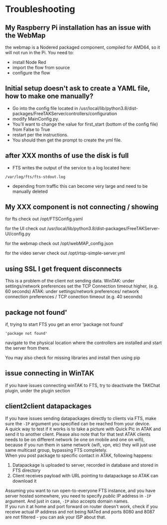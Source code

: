 # Troubleshooting

## My Raspberry Pi installation has an issue with the WebMap
the webmap is a Nodered packaged component, compiled for AMD64, so it will not run in the Pi.
You need to:
* install Node Red 
* import the flow from source
* configure the flow

## Initial setup doesn't ask to create a YAML file, how to make one manually?
* Go into the config file located in /usr/local/lib/python3.8/dist-packages/FreeTAKServer/controllers/configuration 
* modify MainConfig.py.
* You'll want to change the value for first_start (bottom of the config file) from False to True 
* restart per the instructions. 
* You should then get the prompt to create the yml file.

## after XXX months of use the disk is full
 * FTS writes the output of the service to a log located here:
```
/var/log/fts/fts-stdout.log
```
 * depending from traffic this can become very large and need to be manually deleted

## My XXX component is not connecting / showing
for fts check out 
/opt/FTSConfig.yaml

for the UI check out
/usr/local/lib/python3.8/dist-packages/FreeTAKServer-UI/config.py

for the webmap check out
/opt/webMAP_config.json

for the video server check out
/opt/rtsp-simple-server.yml

## using SSL I get frequent disconnects
This is a problem of the client not sending data. 
WinTAK: under settings/network preferences set the TCP Connection timeout higher, (e.g. 60 seconds)
ATAK:  under settings/network preferences/ network connection preferences / TCP conection timeout  (e.g. 40 seconds)

## package not found'
if, trying to start FTS you get an error 'package not found'
```
'package not found'
```
navigate to the physical location where the controllers are installed and start the server from there.

You may also check for missing libraries and install then using pip

## issue connecting in WinTAK
if you have issues connecting winTAK to FTS, try to deactivate the TAKChat plugin, under the plugin section

## client2client datapackages
If you have issues sending datapackages directly to clients via FTS, make sure the `-IP` argument you specified can be reached from your device.  
A quick way to test if it works is to take a picture with Quick Pic in ATAK and send it to another client. Please also note that for that test ATAK clients needs to be on different network (ie one on mobile and one on wifi), because if you run them in same network (wifi, vpn, etc) they will just use same multicast group, bypassing FTS completely.  
When you post package to specific contact in ATAK, following happens:  

  1) Datapackage is uploaded to server, recorded in database and stored in FTS directory  
  2) Client receives payload with URL pointing to datapackage so ATAK can download it   

Assuming you want to run open-to-everyone FTS instance, and you have server hosted somewhere, you need to specify _public_ IP address in `-IP` argument. And just in case, `-IP` also accepts domain names.   
If you run it at home and port forward on router doesn't work, check if you receive actual IP address and not being NATed and ports 8080 and 8087 are not filtered - you can ask your ISP about that.
